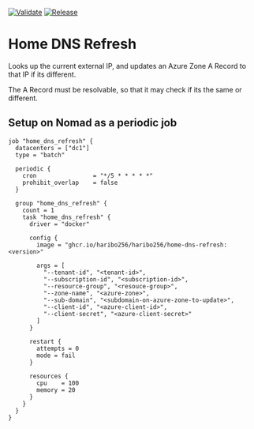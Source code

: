 [![Validate](https://github.com/haribo256/home-dns-refresh/actions/workflows/validate.yml/badge.svg)](https://github.com/haribo256/home-dns-refresh/actions/workflows/validate.yml)
[![Release](https://github.com/haribo256/home-dns-refresh/actions/workflows/release.yml/badge.svg)](https://github.com/haribo256/home-dns-refresh/actions/workflows/release.yml)

# Home DNS Refresh

Looks up the current external IP, and updates an Azure Zone A Record to that IP if its different.

The A Record must be resolvable, so that it may check if its the same or different.

## Setup on Nomad as a periodic job

```hcl
job "home_dns_refresh" {
  datacenters = ["dc1"]
  type = "batch"

  periodic {
    cron                = "*/5 * * * * *"
    prohibit_overlap    = false
  }

  group "home_dns_refresh" {
    count = 1
    task "home_dns_refresh" {
      driver = "docker"

      config {
        image = "ghcr.io/haribo256/haribo256/home-dns-refresh:<version>"

        args = [
          "--tenant-id", "<tenant-id>",
          "--subscription-id", "<subscription-id>",
          "--resource-group", "<resouce-group>",
          "--zone-name", "<azure-zone>",
          "--sub-domain", "<subdomain-on-azure-zone-to-update>",
          "--client-id", "<azure-client-id>",
          "--client-secret", "<azure-client-secret>"
        ]
      }

      restart {
        attempts = 0
        mode = fail
      }

      resources {
        cpu    = 100
        memory = 20
      }
    }
  }
}
```
